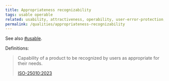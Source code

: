 ```yaml
---
title: Appropriateness recognizability
tags: usable operable
related: usability, attractiveness, operability, user-error-protection, user-engagement
permalink: /qualities/appropriateness-recognizability
---
```



See also [#usable](/tag-usable).


Definitions:

>Capability of a product to be recognized by users as appropriate for their needs.
>
>[ISO-25010:2023](/references/#iso-25010-2023)


